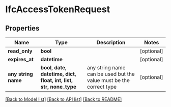 # IfcAccessTokenRequest


## Properties
Name | Type | Description | Notes
------------ | ------------- | ------------- | -------------
**read_only** | **bool** |  | [optional] 
**expires_at** | **datetime** |  | [optional] 
**any string name** | **bool, date, datetime, dict, float, int, list, str, none_type** | any string name can be used but the value must be the correct type | [optional]

[[Back to Model list]](../README.md#documentation-for-models) [[Back to API list]](../README.md#documentation-for-api-endpoints) [[Back to README]](../README.md)


